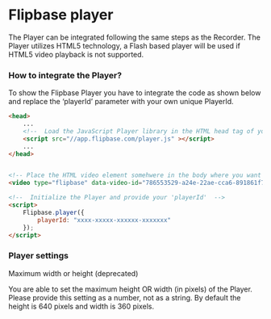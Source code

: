 # Flipbase player

The Player can be integrated following the same steps as the Recorder. The Player utilizes HTML5 technology, a Flash based player will be used if HTML5 video playback is not supported.

### How to integrate the Player?

To show the Flipbase Player you have to integrate the code as shown below and replace the ‘playerId’ parameter with your own unique PlayerId.

```html
<head>
    ...
    <!--  Load the JavaScript Player library in the HTML head tag of your page -->
    <script src="//app.flipbase.com/player.js" ></script>
    ...
</head>


<!-- Place the HTML video element somehwere in the body where you want to show the video -->
<video type="flipbase" data-video-id="786553529-a24e-22ae-cca6-891861f7895" />

<!--  Initialize the Player and provide your 'playerId'  -->
<script>
    Flipbase.player({
        playerId: "xxxx-xxxxx-xxxxxx-xxxxxxx"
    });
</script>
```

### Player settings

Maximum width or height (deprecated)

You are able to set the maximum height OR width (in pixels) of the Player. Please provide this setting as a number, not as a string. By default the height is 640 pixels and width is 360 pixels.
